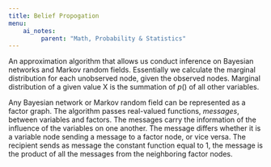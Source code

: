 ```yaml
---
title: Belief Propogation
menu:
    ai_notes:
         parent: "Math, Probability & Statistics"
---
```


An approximation algorithm that allows us conduct inference on Bayesian
networks and Markov random fields. Essentially we calculate the marginal
distribution for each unobserved node, given the observed nodes.
Marginal distribution of a given value X is the summation of $p()$ of
all other variables.

Any Bayesian network or Markov random field can be represented as
a factor graph. The algorithm passes real-valued functions, *messages*,
between variables and factors. The messages carry the information of the
influence of the variables on one another. The message differs whether
it is a variable node sending a message to a factor node, or vice versa. The recipient sends as message the constant function equal to 1, the message is the product of all the messages from the neighboring factor nodes. 


